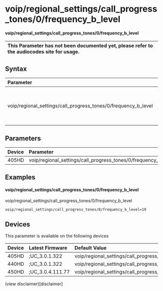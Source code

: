 ﻿---
description: voip/regional_settings/call_progress_tones/0/frequency_b_level
search:
    keywords: ['voip','regional_settings','call_progress_tones','0','frequency_b_level']
---

# voip/regional_settings/call_progress_tones/0/frequency_b_level

#### voip/regional_settings/call_progress_tones/0/frequency_b_level


| This Parameter has not been documented yet, please refer to the audiocodes site for usage.  |
| :--- |

## Syntax
| Parameter | Syntax |
| :--- | :--- |
|voip/regional_settings/call_progress_tones/0/frequency_b_level | {% raw %} undefined {% endraw %} |

## Parameters
|Device|Parameter|value|Description|
|:---|:---|:---|:---|
| 405HD | voip/regional_settings/call_progress_tones/0/frequency_b_level |  |  |

## Examples
#### voip/regional_settings/call_progress_tones/0/frequency_b_level

voip/regional_settings/call_progress_tones/0/frequency_b_level

```
voip/regional_settings/call_progress_tones/0/frequency_b_level=19
```

## Devices
This parameter is available on the following devices

| Device | Latest Firmware | Default Value |
|:---|:---|:---|
| 405HD | ;UC_3.0.1.322 | voip/regional_settings/call_progress_tones/0/frequency_b_level=19 
| 440HD | ;UC_3.0.1.322 | voip/regional_settings/call_progress_tones/0/frequency_b_level=19 
| 450HD | ;UC_3.0.4.111.77 | voip/regional_settings/call_progress_tones/0/frequency_b_level=19 

(view disclaimer)[disclaimer]

